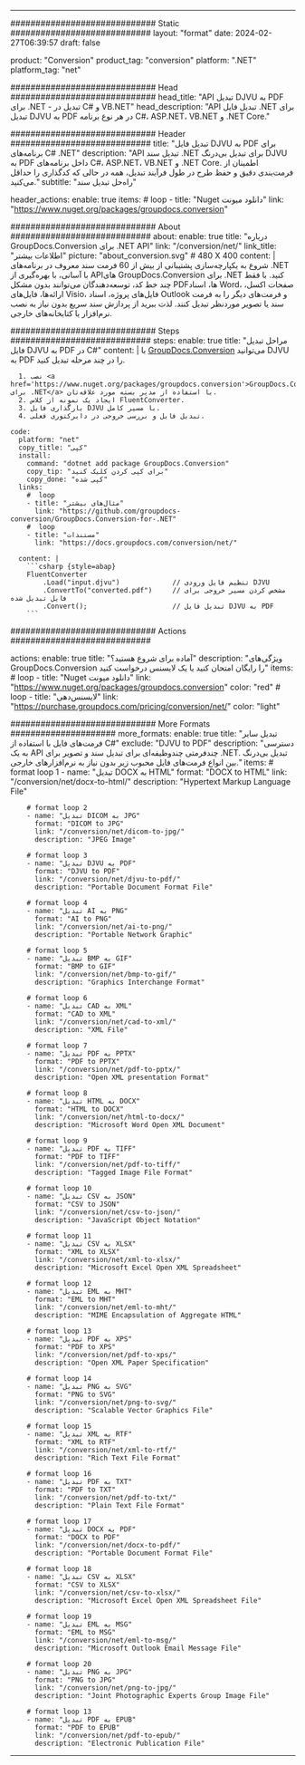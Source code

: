  
---
############################# Static ############################
layout: "format"
date: 2024-02-27T06:39:57
draft: false

product: "Conversion"
product_tag: "conversion"
platform: ".NET"
platform_tag: "net"

############################# Head #############################
head_title: "API تبدیل DJVU به PDF برای .NET - تبدیل در C# و VB.NET"
head_description: "API تبدیل فایل .NET برای تبدیل DJVU به PDF در هر نوع برنامه C#، ASP.NET، VB.NET و .NET Core."

############################# Header ############################
title: "تبدیل فایل DJVU به PDF برای برنامه‌های C# .NET" 
description: "API تبدیل سند .NET برای تبدیل بی‌درنگ DJVU به PDF داخل برنامه‌های C#، ASP.NET، VB.NET و .NET Core. اطمینان از فرمت‌بندی دقیق و حفظ طرح در طول فرآیند تبدیل، همه در حالی که کدگذاری را حداقل می‌کنید." 
subtitle: "راه‌حل تبدیل سند" 

header_actions:
  enable: true
  items:
    #  loop
    - title: "Nuget دانلود میونت"
      link: "https://www.nuget.org/packages/groupdocs.conversion"


############################# About ############################
about:
    enable: true
    title: "درباره GroupDocs.Conversion برای .NET API"
    link: "/conversion/net/"
    link_title: "اطلاعات بیشتر"
    picture: "about_conversion.svg" # 480 X 400
    content: |
      شروع به یکپارچه‌سازی پشتیبانی از بیش از 60 فرمت سند معروف در برنامه‌های .NET با آسانی، با بهره‌گیری از APIهای GroupDocs.Conversion برای .NET کنید. با فقط چند خط کد، توسعه‌دهندگان می‌توانند بدون مشکل PDFها، اسناد Word، صفحات اکسل، ارائه‌ها، فایل‌های Visio، فایل‌های پروژه، اسناد Outlook و فرمت‌های دیگر را به فرمت سند یا تصویر موردنظر تبدیل کنند. لذت ببرید از پردازش سند سریع بدون نیاز به نصب نرم‌افزار یا کتابخانه‌های خارجی.


############################# Steps ############################
steps:
    enable: true
    title: "مراحل تبدیل فایل DJVU به PDF در C#" 
    content: |
      با <a href='https://products.groupdocs.com/conversion/net/'>GroupDocs.Conversion</a> می‌توانید DJVU به PDF را در چند مرحله تبدیل کنید.
      
      1. نصب <a href='https://www.nuget.org/packages/groupdocs.conversion'>GroupDocs.Conversion برای .NET</a> با استفاده از مدیر بسته مورد علاقه‌تان. 
      2. ایجاد یک نمونه از کلاس FluentConverter.  
      3. بارگذاری فایل DJVU با مسیر کامل. 
      4. تبدیل فایل و بررسی خروجی در دایرکتوری فعلی. 
   
    code:
      platform: "net"
      copy_title: "کپی"
      install:
        command: "dotnet add package GroupDocs.Conversion"
        copy_tip: "برای کپی کردن کلیک کنید"
        copy_done: "کپی شده"
      links:
        #  loop
        - title: "مثال‌های بیشتر"
          link: "https://github.com/groupdocs-conversion/GroupDocs.Conversion-for-.NET"
        #  loop
        - title: "مستندات"
          link: "https://docs.groupdocs.com/conversion/net/"
          
      content: |
        ```csharp {style=abap}
        FluentConverter
            .Load("input.djvu")             // تنظیم فایل ورودی DJVU
            .ConvertTo("converted.pdf")     // مشخص کردن مسیر خروجی برای فایل تبدیل شده
            .Convert();                     // تبدیل فایل DJVU به PDF        
        ```            

############################# Actions ############################

actions:
  enable: true
  title: "آماده برای شروع هستید؟"
  description: "ویژگی‌های GroupDocs.Conversion را رایگان امتحان کنید یا یک لایسنس درخواست کنید"
  items:
    #  loop
    - title: "Nuget دانلود میونت"
      link: "https://www.nuget.org/packages/groupdocs.conversion"
      color: "red"
        #  loop
    - title: "لایسنس‌دهی"
      link: "https://purchase.groupdocs.com/pricing/conversion/net/"
      color: "light"


############################# More Formats #####################
more_formats:
    enable: true
    title: "تبدیل سایر فرمت‌های فایل با استفاده از C#"
    exclude: "DJVU to PDF"
    description: "دسترسی به یک API چندفرمتی چندوظیفه‌ای برای تبدیل سند و تصویر برای .NET. تبدیل بی‌درنگ بین انواع فرمت‌های فایل محبوب زیر بدون نیاز به نرم‌افزارهای خارجی."
    items: 
        # format loop 1
        - name: "تبدیل DOCX به HTML"
          format: "DOCX to HTML"
          link: "/conversion/net/docx-to-html/"
          description: "Hypertext Markup Language File" 

        # format loop 2
        - name: "تبدیل DICOM به JPG" 
          format: "DICOM to JPG"
          link: "/conversion/net/dicom-to-jpg/"
          description: "JPEG Image" 

        # format loop 3
        - name: "تبدیل DJVU به PDF"
          format: "DJVU to PDF"
          link: "/conversion/net/djvu-to-pdf/"
          description: "Portable Document Format File" 

        # format loop 4
        - name: "تبدیل AI به PNG"
          format: "AI to PNG"
          link: "/conversion/net/ai-to-png/"
          description: "Portable Network Graphic" 

        # format loop 5
        - name: "تبدیل BMP به GIF"
          format: "BMP to GIF"
          link: "/conversion/net/bmp-to-gif/"
          description: "Graphics Interchange Format"

        # format loop 6
        - name: "تبدیل CAD به XML"
          format: "CAD to XML"
          link: "/conversion/net/cad-to-xml/"
          description: "XML File"

        # format loop 7
        - name: "تبدیل PDF به PPTX"
          format: "PDF to PPTX"
          link: "/conversion/net/pdf-to-pptx/"
          description: "Open XML presentation Format"

        # format loop 8
        - name: "تبدیل HTML به DOCX"
          format: "HTML to DOCX"
          link: "/conversion/net/html-to-docx/"
          description: "Microsoft Word Open XML Document"

        # format loop 9
        - name: "تبدیل PDF به TIFF"
          format: "PDF to TIFF"
          link: "/conversion/net/pdf-to-tiff/"
          description: "Tagged Image File Format" 

        # format loop 10
        - name: "تبدیل CSV به JSON" 
          format: "CSV to JSON"
          link: "/conversion/net/csv-to-json/"
          description: "JavaScript Object Notation" 

        # format loop 11
        - name: "تبدیل CSV به XLSX" 
          format: "XML to XLSX"
          link: "/conversion/net/xml-to-xlsx/"
          description: "Microsoft Excel Open XML Spreadsheet"  
          
        # format loop 12
        - name: "تبدیل EML به MHT"
          format: "EML to MHT"
          link: "/conversion/net/eml-to-mht/"
          description: "MIME Encapsulation of Aggregate HTML"  
              
        # format loop 13
        - name: "تبدیل PDF به XPS"
          format: "PDF to XPS"
          link: "/conversion/net/pdf-to-xps/"
          description: "Open XML Paper Specification" 
          
        # format loop 14
        - name: "تبدیل PNG به SVG"
          format: "PNG to SVG"
          link: "/conversion/net/png-to-svg/"
          description: "Scalable Vector Graphics File" 
          
        # format loop 15
        - name: "تبدیل XML به RTF"
          format: "XML to RTF"
          link: "/conversion/net/xml-to-rtf/"
          description: "Rich Text File Format"
          
        # format loop 16
        - name: "تبدیل PDF به TXT"
          format: "PDF to TXT"
          link: "/conversion/net/pdf-to-txt/"
          description: "Plain Text File Format"              
        
        # format loop 17
        - name: "تبدیل DOCX به PDF"
          format: "DOCX to PDF"
          link: "/conversion/net/docx-to-pdf/"
          description: "Portable Document Format File"
 
        # format loop 18
        - name: "تبدیل CSV به XLSX"
          format: "CSV to XLSX"
          link: "/conversion/net/csv-to-xlsx/"
          description: "Microsoft Excel Open XML Spreadsheet File"
 
        # format loop 19
        - name: "تبدیل EML به MSG"
          format: "EML to MSG"
          link: "/conversion/net/eml-to-msg/"
          description: "Microsoft Outlook Email Message File"

        # format loop 20
        - name: "تبدیل PNG به JPG"
          format: "PNG to JPG"
          link: "/conversion/net/png-to-jpg/"
          description: "Joint Photographic Experts Group Image File"

        # format loop 13
        - name: "تبدیل PDF به EPUB"
          format: "PDF to EPUB"
          link: "/conversion/net/pdf-to-epub/"
          description: "Electronic Publication File"

---
